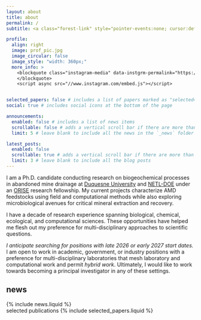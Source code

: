 ```yaml
---
layout: about
title: about
permalink: /
subtitle: <a class="forest-link" style="pointer-events:none; cursor:default;">Computational Biogeochemistry</a> Ph.D. Candidate and ORISE Research Fellow

profile:
  align: right
  image: prof_pic.jpg
  image_circular: false
  image_style: "width: 360px;"
  more_info: >
    <blockquote class="instagram-media" data-instgrm-permalink="https://www.instagram.com/reel/DMxjU-PMWRG/" data-instgrm-version="14" style="max-width: 320px; margin: auto;">
    </blockquote>
    <script async src="//www.instagram.com/embed.js"></script>


selected_papers: false # includes a list of papers marked as "selected={true}"
social: true # includes social icons at the bottom of the page

announcements:
  enabled: false # includes a list of news items
  scrollable: false # adds a vertical scroll bar if there are more than 3 news items
  limit: 5 # leave blank to include all the news in the `_news` folder

latest_posts:
  enabled: false
  scrollable: true # adds a vertical scroll bar if there are more than 3 new posts items
  limit: 3 # leave blank to include all the blog posts
---
```

I am a Ph.D. candidate conducting research on biogeochemical processes in abandoned mine drainage at <a href="https://www.duq.edu/academics/colleges-and-schools/science-and-engineering/academics/departments-and-programs/biological-sciences/index.php">Duquesne University</a> and <a href="https://edx.netl.doe.gov/sites/geomicrobiology/">NETL-DOE</a> under an <a href="https://orise.orau.gov/index.html">ORISE</a> research fellowship. My current projects characterize AMD feedstocks using field and computational methods while also exploring microbiological avenues for critical mineral extraction and recovery.

I have a decade of research experience spanning biological, chemical, ecological, and computational sciences. These opportunities have helped me flesh out my preference for multi-disciplinary approaches to scientific questions.

*I anticipate searching for positions with late 2026 or early 2027 start dates.* I am open to work in academic, government, or industry positions with a preference for multi-disciplinary laboratories that mesh laboratory and computational work and permit *hybrid work*. Ultimately, I would like to work towards becoming a principal investigator in any of these settings.

<div class="row">
  <div class="col-12 col-md-12 col-lg-12">
    <h2 id="news">news</h2>
    {% include news.liquid %}
  </div>
</div>

<!-- New full-width row just for publications -->
<div class="row">
  <div class="col-10>
    <h2 id="publications">selected publications</h2>
    {% include selected_papers.liquid %}
  </div>
</div>




